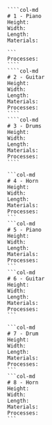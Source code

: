 `````col
````col-md
# 1 - Piano
Height: 
Width: 
Length: 
Materials: 

```
Processes: 
````
````col-md
# 2 - Guitar
Height: 
Width: 
Length: 
Materials: 
Processes: 
````
````col-md
# 3 - Drums
Height: 
Width: 
Length: 
Materials: 
Processes: 
````
`````
````col
```col-md
# 4 - Horn
Height: 
Width: 
Length: 
Materials: 
Processes: 
```
```col-md
# 5 - Piano
Height: 
Width: 
Length: 
Materials: 
Processes: 
```
```col-md
# 6 - Guitar
Height: 
Width: 
Length: 
Materials: 
Processes: 
```
````
````col
```col-md
# 7 - Drum
Height: 
Width: 
Length: 
Materials: 
Processes: 
```
```col-md
# 8 - Horn
Height: 
Width: 
Length: 
Materials: 
Processes: 
```
````